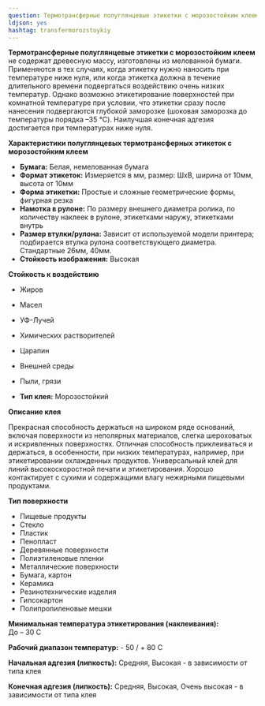 ```yaml
---
question: Термотрансферные полуглянцевые этикетки с морозостойким клеем
ldjson: yes
hashtag: transfermorozstoykiy
---
```


**Термотрансферные полуглянцевые этикетки с морозостойким клеем** не содержат древесную массу, изготовлены из мелованной бумаги. Применяются в тех случаях, когда этикетку нужно наносить при температуре ниже нуля, или когда этикетка должна в течение длительного времени подвергаться воздействию очень низких температур. Однако возможно этикетирование поверхностей при комнатной температуре при условии, что этикетки сразу после нанесения подвергаются глубокой заморозке (шоковая заморозка до температуры порядка –35 °C). Наилучшая конечная адгезия достигается при температурах ниже нуля.

**Характеристики полуглянцевых термотрансферных этикеток с морозостойким клеем**

* **Бумага:** Белая, немелованная бумага
* **Формат этикеток:** Измеряется в мм, размер: ШхВ, ширина от 10мм, высота от 10мм
* **Форма этикетки:** Простые и сложные геометрические формы, фигурная резка
* **Намотка в рулоне:**	По размеру внешнего диаметра ролика, по количеству наклеек в рулоне, этикетками наружу, этикетками внутрь
* **Размер втулки/рулона:**	Зависит от используемой модели принтера; подбирается втулка рулона соответствующего диаметра. Стандартные 26мм, 40мм.
* **Стойкость изображения:** Высокая
 
 **Стойкость к воздействию**
* Жиров
* Масел
* УФ-Лучей
* Химических растворителей
* Царапин
* Внешней среды
* Пыли, грязи

* **Тип клея:** Морозостойкий

 **Описание клея**
 
 Прекрасная способность держаться на широком ряде оснований, включая поверхности из неполярных материалов, слегка шероховатых и искривленных поверхностях. Отличная способность приклеиваться и держаться, в особенности, при низких температурах, например, при этикетировании охлажденных продуктов. Универсальный клей для линий высокоскоростной печати и этикетирования. Хорошо контактирует с сухими и содержащими влагу нежирными пищевыми продуктами.
 
 **Тип поверхности**	
* Пищевые продукты
* Стекло
* Пластик
* Пенопласт
* Деревянные поверхности
* Полиэтиленовые пленки
* Металлические поверхности
* Бумага, картон
* Керамика
* Резинотехнические изделия
* Гипсокартон
* Полипропиленовые мешки

 **Минимальная температура этикетирования (наклеивания):**	
До – 30 С

**Рабочий диапазон температур:** - 50 / + 80 С

**Начальная адгезия (липкость):** Средняя, Высокая - в зависимости от типа клея
 
**Конечная адгезия (липкость):** Средняя, Высокая, Очень высокая - в зависимости от типа клея